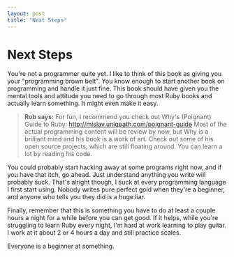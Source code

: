 ```yaml
---
layout: post
title: "Next Steps"
---
```

# Next Steps
You're not a programmer quite yet. I like to think of this book as giving you your "programming brown belt". You know enough to start another book on programming and handle it just fine. This book should have given you the mental tools and attitude you need to go through most Ruby books and actually learn something. It might even make it easy.

> **Rob says:** For fun, I recommend you check out Why's (Poignant) Guide to Ruby: 
> http://mislav.uniqpath.com/poignant-guide
> Most of the actual programming content will be review by now, but Why is a brilliant mind and his book is a work of art.  Check out some of his open source projects, which are still floating around.  You can learn a lot by reading his code.

You could probably start hacking away at some programs right now, and if you have that itch, go ahead. Just understand anything you write will probably suck. That's alright though, I suck at every programming language I first start using. Nobody writes pure perfect gold when they're a beginner, and anyone who tells you they did is a huge liar.

Finally, remember that this is something you have to do at least a couple hours a night for a while before you can get good. If it helps, while you're struggling to learn Ruby every night, I'm hard at work learning to play guitar. I work at it about 2 or 4 hours a day and still practice scales.

Everyone is a beginner at something.
